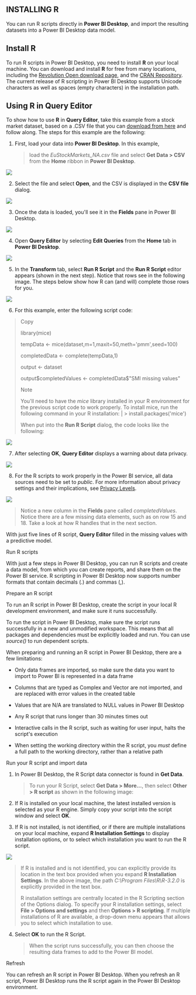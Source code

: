 INSTALLING R
------------

You can run R scripts directly in **Power BI Desktop**, and import the
resulting datasets into a Power BI Desktop data model.

Install R
---------

To run R scripts in Power BI Desktop, you need to install **R** on your
local machine. You can download and install **R** for free from many
locations, including the [Revolution Open download
page](https://mran.revolutionanalytics.com/download/), and the [CRAN
Repository](https://cran.r-project.org/bin/windows/base/). The current
release of R scripting in Power BI Desktop supports Unicode characters
as well as spaces (empty characters) in the installation path.

Using R in Query Editor
-----------------------

To show how to use **R** in **Query Editor**, take this example from a
stock market dataset, based on a .CSV file that you can [download from
here](http://download.microsoft.com/download/F/8/A/F8AA9DC9-8545-4AAE-9305-27AD1D01DC03/EuStockMarkets_NA.csv)
and follow along. The steps for this example are the following:

1.  First, load your data into **Power BI Desktop**. In this example,
    > load the *EuStockMarkets\_NA.csv* file and select **Get Data \>
    > CSV** from the **Home** ribbon in **Power BI Desktop**.

![](.//Media/img1mod1.png)

2.  Select the file and select **Open**, and the CSV is displayed in the **CSV file** dialog.

![](.//Media/img2mod1.png)

3.  Once the data is loaded, you\'ll see it in the **Fields** pane in Power BI Desktop.

![](.//Media/img3mod1.png)

4.  Open **Query Editor** by selecting **Edit Queries** from the **Home** tab in **Power BI Desktop**.

![](.//Media/img4mod1.png)

5.  In the **Transform** tab, select **Run R Script** and the **Run R Script** 
editor appears (shown in the next step). Notice that rows see in the following image.
The steps below show how R can (and will) complete those rows for you.

![](.//Media/img5mod1.png)

6.  For this example, enter the following script code:

> Copy
>
> library(mice)
>
> tempData \<- mice(dataset,m=1,maxit=50,meth=\'pmm\',seed=100)
>
> completedData \<- complete(tempData,1)
>
> output \<- dataset
>
> output\$completedValues \<- completedData\$\"SMI missing values\"
>
> Note
>
> You\'ll need to have the *mice* library installed in your R
> environment for the previous script code to work properly. To install
> mice, run the following command in your R installation: \| \>
> install.packages(\'mice\')
>
> When put into the **Run R Script** dialog, the code looks like the
> following:
>
![](.//Media/img6mod1.png)

7.  After selecting **OK**, **Query Editor** displays a warning about data privacy.

![](.//Media/img7mod1.png)

8.  For the R scripts to work properly in the Power BI service, all data sources need to be set to *public*.
For more information about privacy settings and their implications, see [Privacy Levels](https://docs.microsoft.com/en-us/power-bi/desktop-privacy-levels).

![](.//Media/img8mod1.png)
>
> Notice a new column in the **Fields** pane called *completedValues*.
> Notice there are a few missing data elements, such as on row 15 and
> 18. Take a look at how R handles that in the next section.

With just five lines of R script, **Query Editor** filled in the missing
values with a predictive model.

Run R scripts

With just a few steps in Power BI Desktop, you can run R scripts and
create a data model, from which you can create reports, and share them
on the Power BI service. R scripting in Power BI Desktop now supports
number formats that contain decimals (.) and commas (,).

Prepare an R script

To run an R script in Power BI Desktop, create the script in your local
R development environment, and make sure it runs successfully.

To run the script in Power BI Desktop, make sure the script runs
successfully in a new and unmodified workspace. This means that all
packages and dependencies must be explicitly loaded and run. You can use
*source()* to run dependent scripts.

When preparing and running an R script in Power BI Desktop, there are a
few limitations:

-   Only data frames are imported, so make sure the data you want to
    import to Power BI is represented in a data frame

-   Columns that are typed as Complex and Vector are not imported, and
    are replaced with error values in the created table

-   Values that are N/A are translated to NULL values in Power BI
    Desktop

-   Any R script that runs longer than 30 minutes times out

-   Interactive calls in the R script, such as waiting for user input,
    halts the script's execution

-   When setting the working directory within the R script, you *must*
    define a full path to the working directory, rather than a
    relative path

Run your R script and import data

1.  In Power BI Desktop, the R Script data connector is found in **Get Data**.
    > To run your R Script, select **Get Data \> More\...**,
    > then select **Other \> R script** as shown in the following image:

2.  If R is installed on your local machine, the latest installed version is selected as your R engine. 
Simply copy your script into the script window and select **OK**.

3.  If R is not installed, is not identified, or if there are multiple installations on your local machine,
expand **R Installation Settings** to display installation options, or to select which installation you want to run the R script.

![](.//Media/img9mod1.png)
>
> If R is installed and is not identified, you can explicitly provide
> its location in the text box provided when you expand **R Installation
> Settings**. In the above image, the path *C:\\Program
> Files\\R\\R-3.2.0* is explicitly provided in the text box.
>
> R installation settings are centrally located in the R Scripting
> section of the Options dialog. To specify your R installation
> settings, select **File \> Options and settings** and then **Options
> \> R scripting**. If multiple installations of R are available, a
> drop-down menu appears that allows you to select which installation to
> use.

4.  Select **OK** to run the R Script. 
    > When the script runs successfully, you can then choose the resulting data frames to add to the Power BI model.

Refresh

You can refresh an R script in Power BI Desktop. When you refresh an R
script, Power BI Desktop runs the R script again in the Power BI Desktop
environment.
